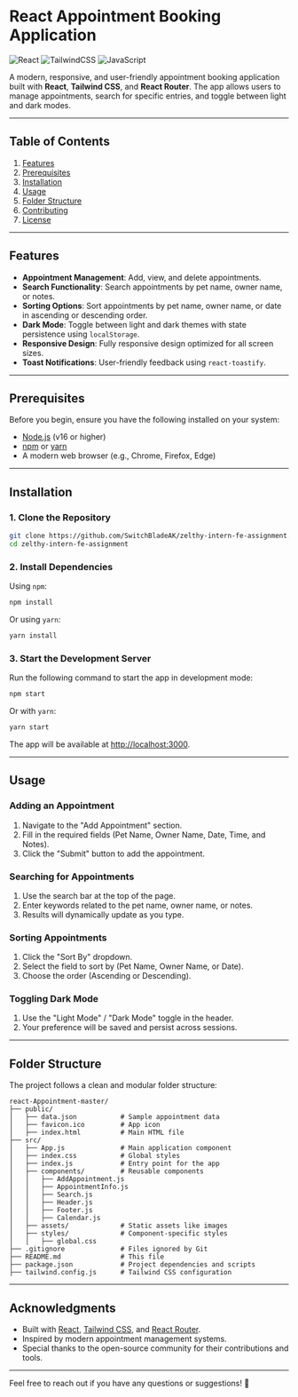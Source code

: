 # React Appointment Booking Application

![React](https://img.shields.io/badge/React-20232A?style=for-the-badge&logo=react&logoColor=61DAFB) ![TailwindCSS](https://img.shields.io/badge/Tailwind_CSS-38B2AC?style=for-the-badge&logo=tailwind-css&logoColor=white) ![JavaScript](https://img.shields.io/badge/JavaScript-F7DF1E?style=for-the-badge&logo=javascript&logoColor=black)

A modern, responsive, and user-friendly appointment booking application built with **React**, **Tailwind CSS**, and **React Router**. The app allows users to manage appointments, search for specific entries, and toggle between light and dark modes.

---

## Table of Contents

1. [Features](#features)
2. [Prerequisites](#prerequisites)
3. [Installation](#installation)
4. [Usage](#usage)
5. [Folder Structure](#folder-structure)
6. [Contributing](#contributing)
7. [License](#license)

---

## Features

- **Appointment Management**: Add, view, and delete appointments.
- **Search Functionality**: Search appointments by pet name, owner name, or notes.
- **Sorting Options**: Sort appointments by pet name, owner name, or date in ascending or descending order.
- **Dark Mode**: Toggle between light and dark themes with state persistence using `localStorage`.
- **Responsive Design**: Fully responsive design optimized for all screen sizes.
- **Toast Notifications**: User-friendly feedback using `react-toastify`.

---

## Prerequisites

Before you begin, ensure you have the following installed on your system:

- [Node.js](https://nodejs.org/) (v16 or higher)
- [npm](https://www.npmjs.com/) or [yarn](https://yarnpkg.com/)
- A modern web browser (e.g., Chrome, Firefox, Edge)

---

## Installation

### 1. Clone the Repository

```bash
git clone https://github.com/SwitchBladeAK/zelthy-intern-fe-assignment.git
cd zelthy-intern-fe-assignment
```

### 2. Install Dependencies

Using `npm`:
```bash
npm install
```

Or using `yarn`:
```bash
yarn install
```

### 3. Start the Development Server

Run the following command to start the app in development mode:

```bash
npm start
```

Or with `yarn`:
```bash
yarn start
```

The app will be available at [http://localhost:3000](http://localhost:3000).

---

## Usage

### Adding an Appointment

1. Navigate to the "Add Appointment" section.
2. Fill in the required fields (Pet Name, Owner Name, Date, Time, and Notes).
3. Click the "Submit" button to add the appointment.

### Searching for Appointments

1. Use the search bar at the top of the page.
2. Enter keywords related to the pet name, owner name, or notes.
3. Results will dynamically update as you type.

### Sorting Appointments

1. Click the "Sort By" dropdown.
2. Select the field to sort by (Pet Name, Owner Name, or Date).
3. Choose the order (Ascending or Descending).

### Toggling Dark Mode

1. Use the "Light Mode" / "Dark Mode" toggle in the header.
2. Your preference will be saved and persist across sessions.

---

## Folder Structure

The project follows a clean and modular folder structure:

```
react-Appointment-master/
├── public/
│   ├── data.json           # Sample appointment data
│   ├── favicon.ico         # App icon
│   ├── index.html          # Main HTML file
├── src/
│   ├── App.js              # Main application component
│   ├── index.css           # Global styles
│   ├── index.js            # Entry point for the app
│   ├── components/         # Reusable components
│   │   ├── AddAppointment.js
│   │   ├── AppointmentInfo.js
│   │   ├── Search.js
│   │   ├── Header.js
│   │   ├── Footer.js
│   │   ├── Calendar.js
│   ├── assets/             # Static assets like images
│   ├── styles/             # Component-specific styles
│   │   ├── global.css
├── .gitignore              # Files ignored by Git
├── README.md               # This file
├── package.json            # Project dependencies and scripts
├── tailwind.config.js      # Tailwind CSS configuration
```
---

## Acknowledgments

- Built with [React](https://reactjs.org/), [Tailwind CSS](https://tailwindcss.com/), and [React Router](https://reactrouter.com/).
- Inspired by modern appointment management systems.
- Special thanks to the open-source community for their contributions and tools.

---

Feel free to reach out if you have any questions or suggestions! 🚀
